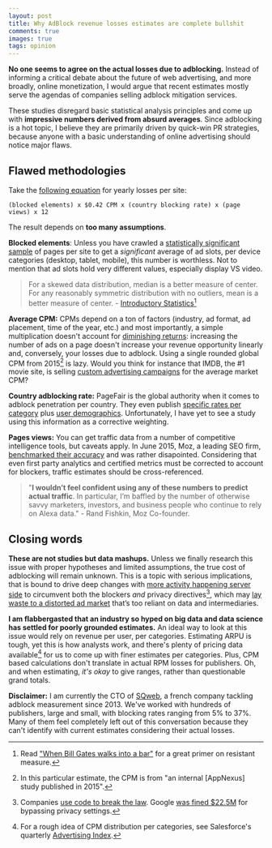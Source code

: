 ```yaml
---
layout: post
title: Why AdBlock revenue losses estimates are complete bullshit
comments: true
images: true
tags: opinion
---
```


**No one seems to agree on the actual losses due to adblocking.** Instead of informing a critical debate about the future of web advertising, and more broadly, online monetization, I would argue that recent estimates mostly serve the agendas of companies selling adblock mitigation services.

These studies disregard basic statistical analysis principles and come up with **impressive numbers derived from absurd averages**. Since adblocking is a hot topic, I believe they are primarily driven by quick-win PR strategies, because anyone with a basic understanding of online advertising should notice major flaws.

## Flawed methodologies

Take the [following equation](https://www.adback.co/revenue-loss-adblock-websites-ranking#methodology) for yearly losses per site:

```text
(blocked elements) x $0.42 CPM x (country blocking rate) x (page views) x 12
```

The result depends on **too many assumptions**.

**Blocked elements**: Unless you have crawled a [statistically significant sample](https://en.wikipedia.org/wiki/Sample_size_determination) of pages per site to get a _significant_ average of ad slots, per device categories (desktop, tablet, mobile), this number is worthless. Not to mention that ad slots hold very different values, especially display VS video.

> For a skewed data distribution, median is a better measure of center. For any reasonably symmetric distribution with no outliers, mean is a better measure of center. - [Introductory Statistics](https://introductorystats.wordpress.com/2011/09/04/when-bill-gates-walks-into-a-bar/)[^1]

**Average CPM:** CPMs depend on a ton of factors (industry, ad format, ad placement, time of the year, etc.) and most importantly, a simple multiplication doesn't account for [diminishing returns](https://en.wikipedia.org/wiki/Advertising_adstock#Advertising_saturation:_diminishing_returns_effect
): increasing the number of ads on a page doesn't increase your revenue opportunity linearly and, conversely, your losses due to adblock. Using a single rounded global CPM from 2015[^2] is lazy. Would you think for instance that IMDB, the #1 movie site, is selling [custom advertising campaigns](http://www.imdb.com/advertising/) for the average market CPM?

**Country adblocking rate:** PageFair is the global authority when it comes to adblock penetration per country. They even publish [specific rates per category](https://downloads.pagefair.com/downloads/2016/05/2015_report-the_cost_of_ad_blocking.pdf) plus [user demographics](https://pagefair.com/downloads/2017/01/PageFair-2017-Adblock-Report.pdf). Unfortunately, I have yet to see a study using this information as a corrective weighting.

<amp-img
    on="tap:pagefair-verticals"
    role="button"
    tabindex="0"
    layout="responsive"
    alt="Global share of adblocking rates per category"
    src="{{ site.url }}/assets/posts/pagefair-verticals.png" width="800" height="230">
</amp-img>
<amp-image-lightbox id="pagefair-verticals" layout="nodisplay"></amp-image-lightbox>

**Pages views:** You can get traffic data from a number of competitive intelligence tools, but caveats apply. In June 2015, Moz, a leading SEO firm, [benchmarked their accuracy](https://moz.com/rand/traffic-prediction-accuracy-12-metrics-compete-alexa-similarweb/) and was rather disapointed. Considering that even first party analytics and certified metrics must be corrected to account for blockers, traffic estimates should be cross-referenced.

> "**I wouldn’t feel confident using any of these numbers to predict actual traffic**. In particular, I’m baffled by the number of otherwise savvy marketers, investors, and business people who continue to rely on Alexa data." - Rand Fishkin, Moz Co-founder.

## Closing words

**These are not studies but data mashups.** Unless we finally research this issue with proper hypotheses and limited assumptions, the true cost of adblocking will remain unknown. This is a topic with serious implications, that is bound to drive deep changes with [more activity happening server side](https://www.linkedin.com/pulse/my-thoughts-how-internet-industry-circumvent-future-stupid-bourcier) to circumvent both the blockers _and_ privacy directives[^3], which may [lay waste to a distorted ad market](http://digiday.com/podcast/dcn-jason-kint-digiday-podcast/) that’s too reliant on data and intermediaries.

**I am flabbergasted that an industry so hyped on big data and data science has settled for poorly grounded estimates.** An ideal way to look at this issue would rely on revenue per user, per categories. Estimating ARPU is tough, yet this is how analysts work, and there's plenty of pricing data available[^4] for us to come up with finer estimates per categories. Plus, CPM based calculations don't translate in actual RPM losses for publishers. Oh, and when estimating, _it's okay_ to give ranges, rather than questionable grand totals.

**Disclaimer:** I am currently the CTO of [SQweb](https://www.sqweb.com/en), a french company tackling adblock measurement since 2013. We've worked with hundreds of publishers, large and small, with blocking rates ranging from 5% to 37%. Many of them feel completely left out of this conversation because they can't identify with current estimates considering their actual losses.

[^1]: Read ["When Bill Gates walks into a bar"](https://introductorystats.wordpress.com/2011/09/04/when-bill-gates-walks-into-a-bar/) for a great primer on resistant measure.
[^2]: In this particular estimate, the CPM is from "an internal [AppNexus] study published in 2015".
[^3]: Companies [use code to break the law](https://medium.freecodecamp.com/dark-genius-how-programmers-at-uber-volkswagen-and-zenefits-helped-their-employers-break-the-law-b7a7939c6591#.oolvjjoni). Google [was fined $22.5M](https://www.ftc.gov/news-events/press-releases/2012/08/google-will-pay-225-million-settle-ftc-charges-it-misrepresented) for bypassing privacy settings.
[^4]: For a rough idea of CPM distribution per categories, see Salesforce's quarterly [Advertising Index](https://www.salesforce.com/blog/2016/02/salesforce-q3-advertising-index.html).
